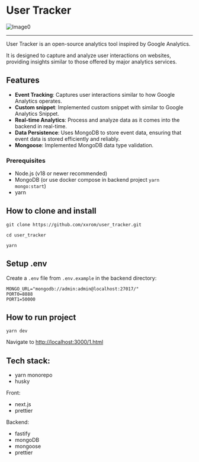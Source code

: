 # User Tracker

![Image0](https://github.com/xxrom/user_tracker/assets/14174697/049fde38-0c83-41e3-9ac4-d9e8b2b08109)

---

User Tracker is an open-source analytics tool inspired by Google Analytics.

It is designed to capture and analyze user interactions on websites, providing insights similar to those offered by major analytics services.

## Features

- **Event Tracking**: Captures user interactions similar to how Google Analytics operates.
- **Custom snippet**: Implemented custom snippet with similar to Google Analytics Snippet.
- **Real-time Analytics**: Process and analyze data as it comes into the backend in real-time.
- **Data Persistence**: Uses MongoDB to store event data, ensuring that event data is stored efficiently and reliably.
- **Mongoose**: Implemented MongoDB data type validation.

### Prerequisites

- Node.js (v18 or newer recommended)
- MongoDB (or use docker compose in backend project `yarn mongo:start`)
- yarn

## How to clone and install

```
git clone https://github.com/xxrom/user_tracker.git

cd user_tracker

yarn
```

## Setup .env

Create a `.env` file from `.env.example` in the backend directory:

```
MONGO_URL="mongodb://admin:admin@localhost:27017/"
PORT0=8888
PORT1=50000
```

## How to run project

```
yarn dev
```

Navigate to [http://localhost:3000/1.html](http://localhost:3000/1.html)

## Tech stack:

- yarn monorepo
- husky

Front:

- next.js
- prettier

Backend:

- fastify
- mongoDB
- mongoose
- prettier
